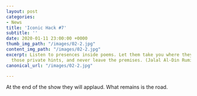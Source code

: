 ```yaml
---
layout: post
categories:
- News
title: 'Iconic Hack #7'
subtitle: ''
date: 2020-01-11 23:00:00 +0000
thumb_img_path: "/images/02-2.jpg"
content_img_path: "/images/02-2.jpg"
excerpt: Listen to presences inside poems. Let them take you where they will. Follow
  those private hints, and never leave the premises. (Jalal Al-Din Rumi)
canonical_url: "/images/02-2.jpg"

---
```

At the end of the show they will applaud. What remains is the road.